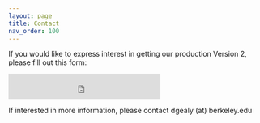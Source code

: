 ```yaml
---
layout: page
title: Contact
nav_order: 100
---
```


If you would like to express interest in getting our production Version 2, please fill out this form: 

<iframe src="https://docs.google.com/forms/d/e/1FAIpQLSc6BiTfoXt0RMFlBIKOIt8-psBkEHCh8UzTZUsZSamEPejouw/viewform?embedded=true" height="50em" frameborder="0" marginheight="0" marginwidth="0">Loading...</iframe>

If interested in more information, please contact dgealy (at) berkeley.edu
